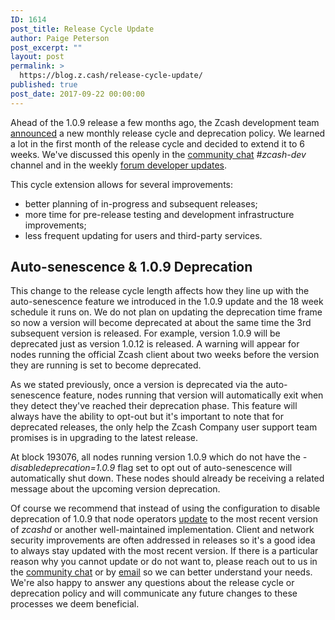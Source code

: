 ```yaml
---
ID: 1614
post_title: Release Cycle Update
author: Paige Peterson
post_excerpt: ""
layout: post
permalink: >
  https://blog.z.cash/release-cycle-update/
published: true
post_date: 2017-09-22 00:00:00
---
```

Ahead of the 1.0.9 release a few months ago, the Zcash development team <a class="reference external" href="/release-cycle-and-lifetimes/">announced</a> a new monthly release cycle and deprecation policy. We learned a lot in the first month of the release cycle and decided to extend it to 6 weeks. We've discussed this openly in the <a class="reference external" href="https://chat.zcashcommunity.com">community chat</a> <cite>#zcash-dev</cite> channel and in the weekly <a class="reference external" href="https://forum.z.cash/c/dev-updates">forum developer updates</a>.

This cycle extension allows for several improvements:
<ul class="simple">
 	<li>better planning of in-progress and subsequent releases;</li>
 	<li>more time for pre-release testing and development infrastructure improvements;</li>
 	<li>less frequent updating for users and third-party services.</li>
</ul>
<div id="auto-senescence-1-0-9-deprecation" class="section">
<h2>Auto-senescence &amp; 1.0.9 Deprecation</h2>
This change to the release cycle length affects how they line up with the auto-senescence feature we introduced in the 1.0.9 update and the 18 week schedule it runs on. We do not plan on updating the deprecation time frame so now a version will become deprecated at about the same time the 3rd subsequent version is released. For example, version 1.0.9 will be deprecated just as version 1.0.12 is released. A warning will appear for nodes running the official Zcash client about two weeks before the version they are running is set to become deprecated.

As we stated previously, once a version is deprecated via the auto-senescence feature, nodes running that version will automatically exit when they detect they've reached their deprecation phase. This feature will always have the ability to opt-out but it's important to note that for deprecated releases, the only help the Zcash Company user support team promises is in upgrading to the latest release.

At block 193076, all nodes running version 1.0.9 which do not have the <cite>-disabledeprecation=1.0.9</cite> flag set to opt out of auto-senescence will automatically shut down. These nodes should already be receiving a related message about the upcoming version deprecation.

Of course we recommend that instead of using the configuration to disable deprecation of 1.0.9 that node operators <a class="reference external" href="https://z.cash/download.html">update</a> to the most recent version of <cite>zcashd</cite> or another well-maintained implementation. Client and network security improvements are often addressed in releases so it's a good idea to always stay updated with the most recent version. If there is a particular reason why you cannot update or do not want to, please reach out to us in the <a class="reference external" href="https://chat.zcashcommunity.com">community chat</a> or by <a class="reference external" href="mailto:info@z.cash">email</a> so we can better understand your needs. We're also happy to answer any questions about the release cycle or deprecation policy and will communicate any future changes to these processes we deem beneficial.